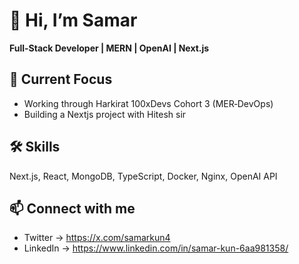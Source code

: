 # 👋 Hi, I’m Samar
**Full-Stack Developer | MERN | OpenAI | Next.js**

## 🔧 Current Focus 
- Working through Harkirat 100xDevs Cohort 3 (MER‑DevOps)
- Building a Nextjs project with Hitesh sir

## 🛠️ Skills
Next.js, React, MongoDB, TypeScript, Docker, Nginx, OpenAI API

## 📫 Connect with me
- Twitter -> https://x.com/samarkun4 
- LinkedIn -> https://www.linkedin.com/in/samar-kun-6aa981358/
